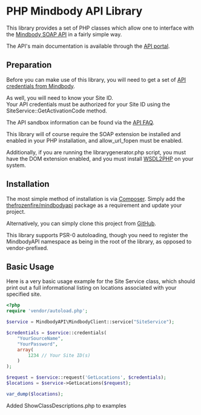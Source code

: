 PHP Mindbody API Library
========================

This library provides a set of PHP classes which allow one to interface with
the [Mindbody SOAP API](http://www.mindbodyonline.com/api) in a fairly simple
way.

The API's main documentation is available through the [API portal](http://api.mindbodyonline.com/).

Preparation
-----------

Before you can make use of this library, you will need to get a set of
[API credentials from Mindbody](https://support.mindbodyonline.com/entries/21301433-how-to-access-client-data-using-the-mindbody-api).

As well, you will need to know your Site ID.  
Your API credentials must be authorized for your Site ID using the SiteService::GetActivationCode method.

The API sandbox information can be found via the [API FAQ](https://support.mindbodyonline.com/entries/22021573-api-faq#Howcanitest).

This library will of course require the SOAP extension be installed and
enabled in your PHP installation, and allow_url_fopen must be enabled.

Additionally, if you are running the librarygenerator.php script, you must
have the DOM extension enabled, and you must install
[WSDL2PHP](http://www.urdalen.no/wsdl2php/) on your system.

Installation
-----------

The most simple method of installation is via [Composer](http://getcomposer.org/). Simply add the
[thefrozenfire/mindbodyapi](https://packagist.org/packages/thefrozenfire/mindbodyapi) package as a requirement and update
your project.

Alternatively, you can simply clone this project from [GitHub](https://github.com/TheFrozenFire/PHP-Mindbody-API-Library).

This library supports PSR-0 autoloading, though you need to register the MindbodyAPI namespace as being in the root
of the library, as opposed to vendor-prefixed.

Basic Usage
-----------

Here is a very basic usage example for the Site Service class, which should
print out a full informational listing on locations associated with your
specified site.

```php
<?php
require 'vendor/autoload.php';

$service = MindbodyAPI\MindbodyClient::service("SiteService");

$credentials = $service::credentials(
	"YourSourceName",
	"YourPassword",
	array(
		1234 // Your Site ID(s)
	)
);

$request = $service::request('GetLocations', $credentials);
$locations = $service->GetLocations($request);

var_dump($locations);
```
Added ShowClassDescriptions.php to examples

